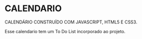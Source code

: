 # CALENDARIO
CALENDÁRIO CONSTRUÍDO COM JAVASCRIPT, HTML5 E CSS3.

Esse calendario tem um To Do List incorporado ao projeto.
